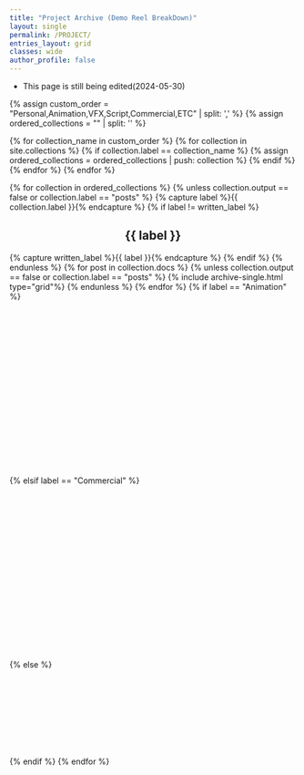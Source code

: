 ```yaml
---
title: "Project Archive (Demo Reel BreakDown)"
layout: single
permalink: /PROJECT/
entries_layout: grid
classes: wide
author_profile: false
---
```

- This page is still being edited(2024-05-30)

{% assign custom_order = "Personal,Animation,VFX,Script,Commercial,ETC" | split: ',' %}
{% assign ordered_collections = "" | split: '' %}

{% for collection_name in custom_order %}
  {% for collection in site.collections %}
    {% if collection.label == collection_name %}
      {% assign ordered_collections = ordered_collections | push: collection %}
    {% endif %}
  {% endfor %}
{% endfor %}

{% for collection in ordered_collections %}
  {% unless collection.output == false or collection.label == "posts" %}
  {% capture label %}{{ collection.label }}{% endcapture %}
  {% if label != written_label %}
  <h2 id="{{ label | slugify }}" class="archive__subtitle" align="center">{{ label }}</h2>
  {% capture written_label %}{{ label }}{% endcapture %}
  {% endif %}
  {% endunless %}
  {% for post in collection.docs %}
    {% unless collection.output == false or collection.label == "posts" %}
    {% include archive-single.html type="grid"%}
    {% endunless %}
  {% endfor %}
  {% if label == "Animation" %}
  <br><br><br><br><br><br><br><br><br><br><br><br><br><br><br><br><br><br><br>
  {% elsif label == "Commercial" %}
  <br><br><br><br><br><br><br><br><br><br><br><br><br><br><br><br><br><br><br>
  {% else %}
  <br><br><br><br><br><br><br><br><br><br>
  {% endif %}
{% endfor %}
